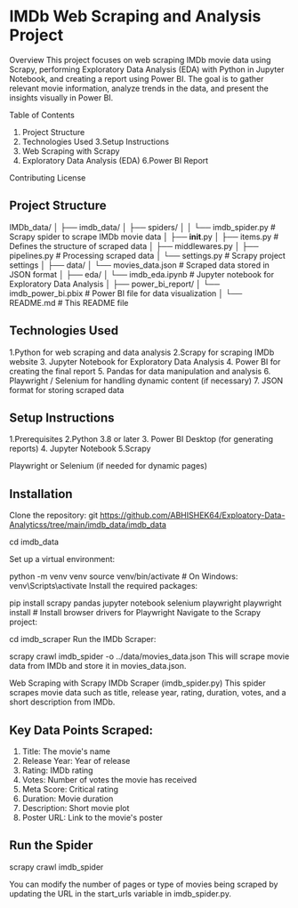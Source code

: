 # IMDb Web Scraping and Analysis Project

Overview
This project focuses on web scraping IMDb movie data using Scrapy, performing Exploratory Data Analysis (EDA) with Python in Jupyter Notebook, and creating a report using Power BI. The goal is to gather relevant movie information, analyze trends in the data, and present the insights visually in Power BI.

Table of Contents

1. Project Structure
2. Technologies Used
3.Setup Instructions
4. Web Scraping with Scrapy
5. Exploratory Data Analysis (EDA)
6.Power BI Report

Contributing
License

## Project Structure

IMDb_data/
│
├── imdb_data/
│   ├── spiders/
│   │   └── imdb_spider.py           # Scrapy spider to scrape IMDb movie data
│   ├── __init__.py
│   ├── items.py                     # Defines the structure of scraped data
│   ├── middlewares.py
│   ├── pipelines.py                 # Processing scraped data
│   └── settings.py                  # Scrapy project settings
│
├── data/
│   └── movies_data.json             # Scraped data stored in JSON format
│
├── eda/
│   └── imdb_eda.ipynb               # Jupyter notebook for Exploratory Data Analysis
│
├── power_bi_report/
│   └── imdb_power_bi.pbix           # Power BI file for data visualization
│
└── README.md                        # This README file

## Technologies Used
1.Python for web scraping and data analysis
2.Scrapy for scraping IMDb website
3. Jupyter Notebook for Exploratory Data Analysis
4. Power BI for creating the final report
5. Pandas for data manipulation and analysis
6. Playwright / Selenium for handling dynamic content (if necessary)
7. JSON format for storing scraped data


## Setup Instructions
1.Prerequisites
2.Python 3.8 or later
3. Power BI Desktop (for generating reports)
4. Jupyter Notebook
5.Scrapy

Playwright or Selenium (if needed for dynamic pages)
## Installation

Clone the repository:
git https://github.com/ABHISHEK64/Exploatory-Data-Analyticss/tree/main/imdb_data/imdb_data

cd imdb_data


Set up a virtual environment:

python -m venv venv
source venv/bin/activate  # On Windows: venv\Scripts\activate
Install the required packages:


pip install scrapy pandas jupyter notebook selenium playwright
playwright install  # Install browser drivers for Playwright
Navigate to the Scrapy project:


cd imdb_scraper
Run the IMDb Scraper:

scrapy crawl imdb_spider -o ../data/movies_data.json
This will scrape movie data from IMDb and store it in movies_data.json.

Web Scraping with Scrapy
IMDb Scraper (imdb_spider.py)
This spider scrapes movie data such as title, release year, rating, duration, votes, and a short description from IMDb.

## Key Data Points Scraped:
1. Title: The movie's name
2. Release Year: Year of release
3. Rating: IMDb rating
4. Votes: Number of votes the movie has received
5. Meta Score: Critical rating
6. Duration: Movie duration
7. Description: Short movie plot
8. Poster URL: Link to the movie's poster

## Run the Spider

scrapy crawl imdb_spider

You can modify the number of pages or type of movies being scraped by updating the URL in the start_urls variable in imdb_spider.py.
